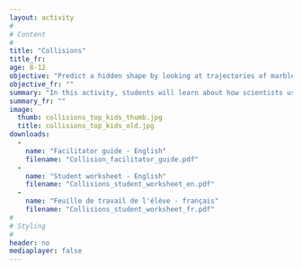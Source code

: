 ```yaml
---
layout: activity
#
# Content
#
title: "Collisions"
title_fr:
age: 8-12
objective: "Predict a hidden shape by looking at trajectories of marbles that bounce off it."
objective_fr: ""
summary: "In this activity, students will learn about how scientists use collisions to determine properties of objects that they cannot see with their eyes. Students will learn about how an object behaves when it hits a surface at different angles and use this to predict the shape of a hidden object using our 'shape colliders.'"
summary_fr: ""
image:
  thumb: collisions_top_kids_thumb.jpg
  title: collisions_top_kids_old.jpg
downloads:
  -
    name: "Facilitator guide - English"
    filename: "Collision_facilitator_guide.pdf"
  -
    name: "Student worksheet - English"
    filename: "Collisions_student_worksheet_en.pdf"
  -
    name: "Feuille de travail de l'élève - français"
    filename: "Collisions_student_worksheet_fr.pdf"
#
# Styling
#
header: no
mediaplayer: false
---
```

